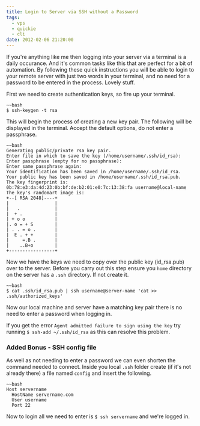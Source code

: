 ```yaml
---
title: Login to Server via SSH without a Password
tags:
  - vps
  - quickie
  - cli
date: 2012-02-06 21:20:00
---
```


If you're anything like me then logging into your server via a terminal is a daily occurance. And it's common tasks like this that are perfect for a bit of automation. By following these quick instructions you will be able to login to your remote server with just two words in your terminal, and no need for a password to be entered in the process. Lovely stuff.

First we need to create authentication keys, so fire up your terminal.

	~~bash
	$ ssh-keygen -t rsa

This will begin the process of creating a new key pair. The following will be displayed in the terminal. Accept the default options, do not enter a passphrase.

	~~bash
	Generating public/private rsa key pair.
	Enter file in which to save the key (/home/username/.ssh/id_rsa): 
	Enter passphrase (empty for no passphrase): 
	Enter same passphrase again: 
	Your identification has been saved in /home/username/.ssh/id_rsa.
	Your public key has been saved in /home/username/.ssh/id_rsa.pub.
	The key fingerprint is:
	0b:78:e3:da:4d:23:0b:bf:de:b2:01:e0:7c:13:38:fa username@local-name
	The key's randomart image is:
	+--[ RSA 2048]----+
	|                 |
	|   .             |
	|  + .            |
	| + o o           |
	|. o = + S        |
	| . . = o .       |
	|  E . + +        |
	|     =.B .       |
	|    ..B+o        |
	+-----------------+

Now we have the keys we need to copy over the public key (id_rsa.pub) over to the server. Before you carry out this step ensure you `home` directory on the server has a `.ssh` directory. If not create it.

	~~bash
	$ cat .ssh/id_rsa.pub | ssh username@server-name 'cat >> .ssh/authorized_keys'

Now our local machine and server have a matching key pair there is no need to enter a password when logging in.

If you get the error `Agent admitted failure to sign using the key` try running `$ ssh-add ~/.ssh/id_rsa` as this can resolve this problem.

### Added Bonus - SSH config file

As well as not needing to enter a password we can even shorten the command needed to connect. Inside you local `.ssh` folder create (if it's not already there) a file named `config` and insert the following.

	~~bash
	Host servername
	  HostName servername.com
	  User username
	  Port 22

Now to login all we need to enter is `$ ssh servername` and we're logged in.


